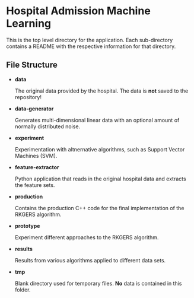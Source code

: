# Hospital Admission Machine Learning #

This is the top level directory for the application. Each sub-directory contains a README with the respective information for that directory.

## File Structure ##

* **data**

  The original data provided by the hospital. The data is **not** saved to the repository!

* **data-generator**

  Generates multi-dimensional linear data with an optional amount of normally distributed noise.

* **experiment**

  Experimentation with altnernative algorithms, such as Support Vector Machines (SVM).
	
* **feature-extractor**

  Python application that reads in the original hospital data and extracts the feature sets.

* **production**

  Contains the production C++ code for the final implementation of the RKGERS algorithm.

* **prototype**

  Experiment different approaches to the RKGERS algorithm.
	
* **results**

  Results from various algorithms applied to different data sets.

* **tmp**

  Blank directory used for temporary files. **No** data is contained in this folder.
